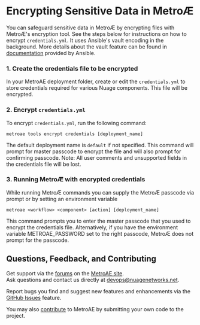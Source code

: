# Encrypting Sensitive Data in Metro&#198;
You can safeguard sensitive data in Metro&#198; by encrypting files with Metro&#198;'s encryption tool. See the steps below for instructions on how to encrypt `credentials.yml`. It uses Ansible's vault encoding in the background. More details about the vault feature can be found in [documentation](https://docs.ansible.com/ansible/2.4/vault.html) provided by Ansible.  
### 1. Create the credentials file to be encrypted
  In your MetroAE deployment folder, create or edit the `credentials.yml` to store credentials required for various Nuage components. This file will be encrypted.  
### 2. Encrypt `credentials.yml`  
  To encrypt `credentials.yml`, run the following command:  
  ```
  metroae tools encrypt credentials [deployment_name]
  ```
  The default deployment name is `default` if not specified. This command will prompt for master passcode to encrypt the file and will also prompt for confirming passcode.
  Note: All user comments and unsupported fields in the credentials file will be lost.

### 3. Running Metro&#198; with encrypted credentials
  While running Metro&#198; commands you can supply the Metro&#198; passcode via prompt or by setting an environment variable
  ```
  metroae <workflow> <component> [action] [deployment_name]
  ```
  This command prompts you to enter the master passcode that you used to encrypt the credentials file. 
  Alternatively, if you have the environment variable METROAE_PASSWORD set to the right passcode, Metro&#198; does not prompt for the passcode.

## Questions, Feedback, and Contributing  
Get support via the [forums](https://devops.nuagenetworks.net/forums/) on the [MetroAE site](https://devops.nuagenetworks.net/).  
Ask questions and contact us directly at [devops@nuagenetworks.net](mailto:deveops@nuagenetworks.net "send email to nuage-metro project").
 
Report bugs you find and suggest new features and enhancements via the [GitHub Issues](https://github.com/nuagenetworks/nuage-metro/issues "nuage-metro issues") feature.

You may also [contribute](../CONTRIBUTING.md) to MetroAE by submitting your own code to the project.
